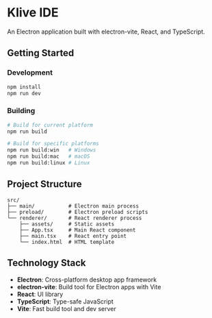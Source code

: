 # Klive IDE

An Electron application built with electron-vite, React, and TypeScript.

## Getting Started

### Development

```bash
npm install
npm run dev
```

### Building

```bash
# Build for current platform
npm run build

# Build for specific platforms
npm run build:win   # Windows
npm run build:mac   # macOS
npm run build:linux # Linux
```

## Project Structure

```
src/
├── main/           # Electron main process
├── preload/        # Electron preload scripts
└── renderer/       # React renderer process
    ├── assets/     # Static assets
    ├── App.tsx     # Main React component
    ├── main.tsx    # React entry point
    └── index.html  # HTML template
```

## Technology Stack

- **Electron**: Cross-platform desktop app framework
- **electron-vite**: Build tool for Electron apps with Vite
- **React**: UI library
- **TypeScript**: Type-safe JavaScript
- **Vite**: Fast build tool and dev server
